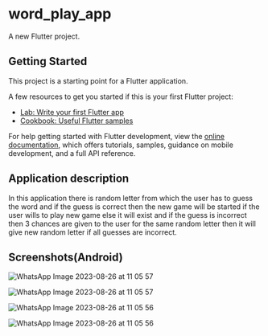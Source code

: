 # word_play_app

A new Flutter project.

## Getting Started

This project is a starting point for a Flutter application.

A few resources to get you started if this is your first Flutter project:

- [Lab: Write your first Flutter app](https://docs.flutter.dev/get-started/codelab)
- [Cookbook: Useful Flutter samples](https://docs.flutter.dev/cookbook)

For help getting started with Flutter development, view the
[online documentation](https://docs.flutter.dev/), which offers tutorials,
samples, guidance on mobile development, and a full API reference.
## Application description
In this application there is random letter from which the user has to guess the word and if the guess is correct then the new game will be started if the user wills to play new game else it will exist and if the guess is incorrect then 3 chances are given to the user for the same random letter then it will give new random letter if all guesses are incorrect.

## Screenshots(Android)

![WhatsApp Image 2023-08-26 at 11 05 57](https://github.com/Shah-Charmi/Simple-Word-Play-Game-Using-Flutter-/assets/98964159/1c6f4954-9682-4823-89de-3fdf527d9790)

![WhatsApp Image 2023-08-26 at 11 05 57](https://github.com/Shah-Charmi/Simple-Word-Play-Game-Using-Flutter-/assets/98964159/f918df4f-0790-44f0-9f19-51342fc01bf4)

![WhatsApp Image 2023-08-26 at 11 05 56](https://github.com/Shah-Charmi/Simple-Word-Play-Game-Using-Flutter-/assets/98964159/18a38251-e79e-468b-a72e-fc598137c223)

![WhatsApp Image 2023-08-26 at 11 05 56](https://github.com/Shah-Charmi/Simple-Word-Play-Game-Using-Flutter-/assets/98964159/7a07f32d-3d5c-45af-b300-205747c71680)






